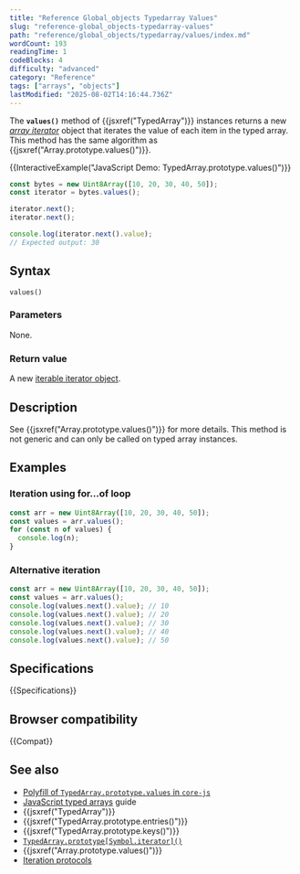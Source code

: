 ```yaml
---
title: "Reference Global_objects Typedarray Values"
slug: "reference-global_objects-typedarray-values"
path: "reference/global_objects/typedarray/values/index.md"
wordCount: 193
readingTime: 1
codeBlocks: 4
difficulty: "advanced"
category: "Reference"
tags: ["arrays", "objects"]
lastModified: "2025-08-02T14:16:44.736Z"
---
```



The **`values()`** method of {{jsxref("TypedArray")}} instances returns a new _[array iterator](/en-US/docs/Web/JavaScript/Reference/Global_Objects/Iterator)_ object that iterates the value of each item in the typed array. This method has the same algorithm as {{jsxref("Array.prototype.values()")}}.

{{InteractiveExample("JavaScript Demo: TypedArray.prototype.values()")}}

```js interactive-example
const bytes = new Uint8Array([10, 20, 30, 40, 50]);
const iterator = bytes.values();

iterator.next();
iterator.next();

console.log(iterator.next().value);
// Expected output: 30
```

## Syntax

```js-nolint
values()
```

### Parameters

None.

### Return value

A new [iterable iterator object](/en-US/docs/Web/JavaScript/Reference/Global_Objects/Iterator).

## Description

See {{jsxref("Array.prototype.values()")}} for more details. This method is not generic and can only be called on typed array instances.

## Examples

### Iteration using for...of loop

```js
const arr = new Uint8Array([10, 20, 30, 40, 50]);
const values = arr.values();
for (const n of values) {
  console.log(n);
}
```

### Alternative iteration

```js
const arr = new Uint8Array([10, 20, 30, 40, 50]);
const values = arr.values();
console.log(values.next().value); // 10
console.log(values.next().value); // 20
console.log(values.next().value); // 30
console.log(values.next().value); // 40
console.log(values.next().value); // 50
```

## Specifications

{{Specifications}}

## Browser compatibility

{{Compat}}

## See also

- [Polyfill of `TypedArray.prototype.values` in `core-js`](https://github.com/zloirock/core-js#ecmascript-typed-arrays)
- [JavaScript typed arrays](/en-US/docs/Web/JavaScript/Guide/Typed_arrays) guide
- {{jsxref("TypedArray")}}
- {{jsxref("TypedArray.prototype.entries()")}}
- {{jsxref("TypedArray.prototype.keys()")}}
- [`TypedArray.prototype[Symbol.iterator]()`](/en-US/docs/Web/JavaScript/Reference/Global_Objects/TypedArray/Symbol.iterator)
- {{jsxref("Array.prototype.values()")}}
- [Iteration protocols](/en-US/docs/Web/JavaScript/Reference/Iteration_protocols)
